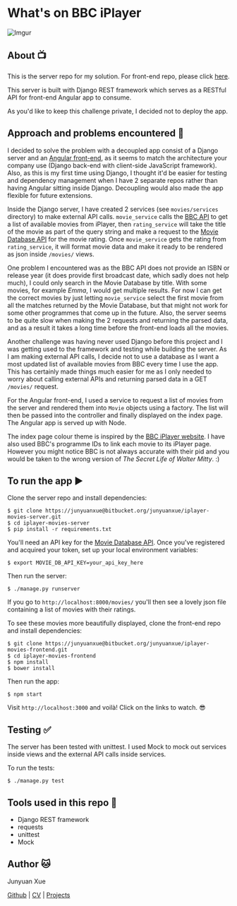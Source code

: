 # What's on BBC iPlayer

![Imgur](http://i.imgur.com/4TWmGc6.png)

## About :tv:

This is the server repo for my solution. For front-end repo, please click [here](https://bitbucket.org/junyuanxue/iplayer-movies-frontend).

This server is built with Django REST framework which serves as a RESTful API for front-end Angular app to consume.

As you'd like to keep this challenge private, I decided not to deploy the app.

## Approach and problems encountered :thought_balloon:

I decided to solve the problem with a decoupled app consist of a Django server and an [Angular front-end](https://bitbucket.org/junyuanxue/iplayer-movies-frontend), as it seems to match the architecture your company use (Django back-end with client-side JavaScript framework). Also, as this is my first time using Django, I thought it'd be easier for testing and dependency management when I have 2 separate repos rather than having Angular sitting inside Django. Decoupling would also made the app flexible for future extensions.

Inside the Django server, I have created 2 services (see `movies/services` directory) to make external API calls. `movie_service` calls the [BBC API](http://www.bbc.co.uk/tv/programmes/formats/films/player/episodes.json) to get a list of available movies from iPlayer, then `rating_service` will take the title of the movie as part of the query string and make a request to the [Movie Database API](https://www.themoviedb.org/documentation/api) for the movie rating. Once `movie_service` gets the rating from `rating_service`, it will format movie data and make it ready to be rendered as json inside `/movies/` views.

One problem I encountered was as the BBC API does not provide an ISBN or release year (it does provide first broadcast date, which sadly does not help much), I could only search in the Movie Database by title. With some movies, for example _Emma_, I would get multiple results. For now I can get the correct movies by just letting `movie_service` select the first movie from all the matches returned by the Movie Database, but that might not work for some other programmes that come up in the future. Also, the server seems to be quite slow when making the 2 requests and returning the parsed data, and as a result it takes a long time before the front-end loads all the movies.

Another challenge was having never used Django before this project and I was getting used to the framework and testing while building the server. As I am making external API calls, I decide not to use a database as I want a most updated list of available movies from BBC every time I use the app. This has certainly made things much easier for me as I only needed to worry about calling external APIs and returning parsed data in a GET `/movies/` request.

For the Angular front-end, I used a service to request a list of movies from the server and rendered them into `Movie` objects using a factory. The list will then be passed into the controller and finally displayed on the index page. The Angular app is served up with Node.

The index page colour theme is inspired by the [BBC iPlayer website](http://www.bbc.co.uk/iplayer/a-z/a). I have also used BBC's programme IDs to link each movie to its iPlayer page. However you might notice BBC is not always accurate with their pid and you would be taken to the wrong version of _The Secret Life of Walter Mitty_. :)

## To run the app :arrow_forward:

Clone the server repo and install dependencies:
```
$ git clone https://junyuanxue@bitbucket.org/junyuanxue/iplayer-movies-server.git
$ cd iplayer-movies-server
$ pip install -r requirements.txt
```
You'll need an API key for the [Movie Database API](https://www.themoviedb.org/documentation/api). Once you've registered and acquired your token, set up your local environment variables:
```
$ export MOVIE_DB_API_KEY=your_api_key_here
```
Then run the server:
```
$ ./manage.py runserver
```
If you go to `http://localhost:8000/movies/` you'll then see a lovely json file containing a list of movies with their ratings.

To see these movies more beautifully displayed, clone the front-end repo and install dependencies:
```
$ git clone https://junyuanxue@bitbucket.org/junyuanxue/iplayer-movies-frontend.git
$ cd iplayer-movies-frontend
$ npm install
$ bower install
```
Then run the app:
```
$ npm start
```
Visit `http://localhost:3000` and voilà! Click on the links to watch. :sunglasses:


## Testing :white_check_mark:

The server has been tested with unittest. I used Mock to mock out services inside views and the external API calls inside services.

To run the tests:
```
$ ./manage.py test
```

## Tools used in this repo :wrench:
* Django REST framework
* requests
* unittest
* Mock

## Author :cat:
Junyuan Xue

[Github](https://github.com/junyuanxue)
| [CV](https://github.com/junyuanxue/cv)
| [Projects](https://github.com/junyuanxue/cv#projects)

